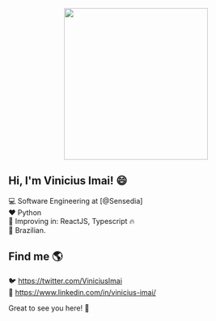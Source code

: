 <!--
**Vimai/Vimai** is a ✨ _special_ ✨ repository because its `README.md` (this file) appears on your GitHub profile.

Here are some ideas to get you started:

- 🔭 I’m currently working on ...
- 🌱 I’m currently learning ...
- 👯 I’m looking to collaborate on ...
- 🤔 I’m looking for help with ...
- 💬 Ask me about ...
- 📫 How to reach me: ...
- 😄👋Pronouns: ...
- ⚡ Fun fact: ...
-->

<p align="center">
 <img height="300px" width="75%" src="https://media.giphy.com/media/bcKmIWkUMCjVm/source.gif" />
</p>

## Hi, I'm Vinicius Imai! 😄

💻 Software Engineering at [@Sensedia] <br>
❤️ Python <br>
🌱 Improving in: ReactJS, Typescript 🔥<br>
🏡 Brazilian. <br>

## Find me 🌎

🐦 https://twitter.com/ViniciusImai <br>
💼 https://www.linkedin.com/in/vinicius-imai/ <br>


Great to see you here! 🚀

